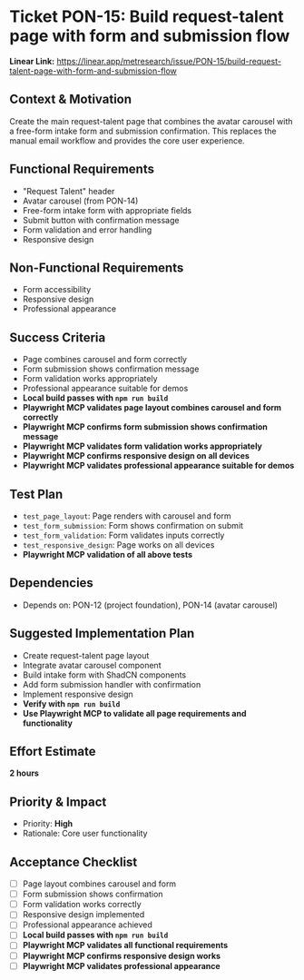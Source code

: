 # Ticket PON-15: Build request-talent page with form and submission flow

**Linear Link:** https://linear.app/metresearch/issue/PON-15/build-request-talent-page-with-form-and-submission-flow

## Context & Motivation
Create the main request-talent page that combines the avatar carousel with a free-form intake form and submission confirmation. This replaces the manual email workflow and provides the core user experience.

## Functional Requirements
- "Request Talent" header
- Avatar carousel (from PON-14)
- Free-form intake form with appropriate fields
- Submit button with confirmation message
- Form validation and error handling
- Responsive design

## Non-Functional Requirements
- Form accessibility
- Responsive design
- Professional appearance

## Success Criteria
- Page combines carousel and form correctly
- Form submission shows confirmation message
- Form validation works appropriately
- Professional appearance suitable for demos
- **Local build passes with `npm run build`**
- **Playwright MCP validates page layout combines carousel and form correctly**
- **Playwright MCP confirms form submission shows confirmation message**
- **Playwright MCP validates form validation works appropriately**
- **Playwright MCP confirms responsive design on all devices**
- **Playwright MCP validates professional appearance suitable for demos**

## Test Plan
- `test_page_layout`: Page renders with carousel and form
- `test_form_submission`: Form shows confirmation on submit
- `test_form_validation`: Form validates inputs correctly
- `test_responsive_design`: Page works on all devices
- **Playwright MCP validation of all above tests**

## Dependencies
- Depends on: PON-12 (project foundation), PON-14 (avatar carousel)

## Suggested Implementation Plan
- Create request-talent page layout
- Integrate avatar carousel component
- Build intake form with ShadCN components
- Add form submission handler with confirmation
- Implement responsive design
- **Verify with `npm run build`**
- **Use Playwright MCP to validate all page requirements and functionality**

## Effort Estimate
**2 hours**

## Priority & Impact
- Priority: **High**
- Rationale: Core user functionality

## Acceptance Checklist
- [ ] Page layout combines carousel and form
- [ ] Form submission shows confirmation
- [ ] Form validation works correctly
- [ ] Responsive design implemented
- [ ] Professional appearance achieved
- [ ] **Local build passes with `npm run build`**
- [ ] **Playwright MCP validates all functional requirements**
- [ ] **Playwright MCP confirms responsive design works**
- [ ] **Playwright MCP validates professional appearance** 